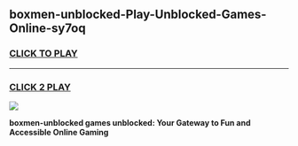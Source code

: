 
## boxmen-unblocked-Play-Unblocked-Games-Online-sy7oq
<h3>
<a href="https://premium76.site?title=boxmen-unblocked&ref=25A">CLICK TO PLAY</a></h3>
<hr>

<h3>
<a href="https://premium76.site?title=boxmen-unblocked&ref=25A">CLICK 2 PLAY</a>
  
</h3>

<a href="https://premium76.site?title=boxmen-unblocked&ref=25A"><img src="https://clearcache.store/games.png"></a>


**boxmen-unblocked games unblocked: Your Gateway to Fun and Accessible Online Gaming**
